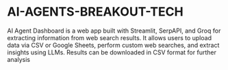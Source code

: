 # AI-AGENTS-BREAKOUT-TECH
AI Agent Dashboard is a web app built with Streamlit, SerpAPI, and Groq for extracting information from web search results. It allows users to upload data via CSV or Google Sheets, perform custom web searches, and extract insights using LLMs. Results can be downloaded in CSV format for further analysis
